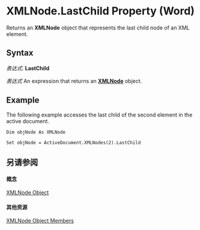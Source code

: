 
# XMLNode.LastChild Property (Word)

Returns an  **XMLNode** object that represents the last child node of an XML element.


## Syntax

 _表达式_. **LastChild**

 _表达式_ An expression that returns an **[XMLNode](fe305ba9-7375-ad4f-6036-155add17a9d0.md)** object.


## Example

The following example accesses the last child of the second element in the active document.


```
Dim objNode As XMLNode 
 
Set objNode = ActiveDocument.XMLNodes(2).LastChild
```


## 另请参阅


#### 概念


[XMLNode Object](fe305ba9-7375-ad4f-6036-155add17a9d0.md)
#### 其他资源


[XMLNode Object Members](http://msdn.microsoft.com/library/a3bf1476-b555-be1f-81b8-ec096099a9b6%28Office.15%29.aspx)